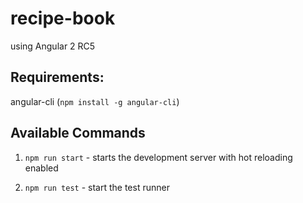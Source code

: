 # recipe-book
using Angular 2 RC5

Requirements:
-------------

angular-cli (`npm install -g angular-cli`)

## Available Commands

1. `npm run start` - starts the development server with hot reloading enabled

2. `npm run test` - start the test runner
